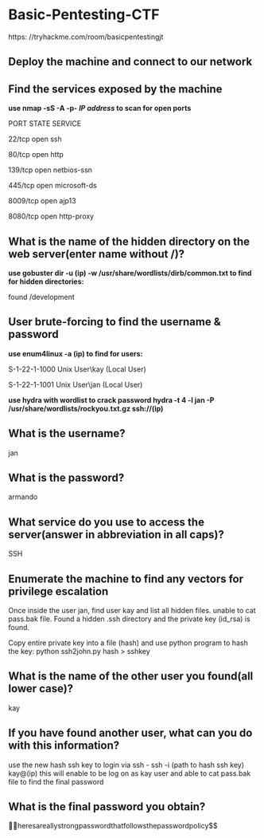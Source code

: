 # Basic-Pentesting-CTF
https: //tryhackme.com/room/basicpentestingjt


## Deploy the machine and connect to our network

## Find the services exposed by the machine  

**use nmap -sS -A -p- *IP address* to scan for open ports**

PORT     STATE SERVICE

22/tcp   open  ssh

80/tcp   open  http

139/tcp  open  netbios-ssn

445/tcp  open  microsoft-ds

8009/tcp open  ajp13

8080/tcp open  http-proxy


## What is the name of the hidden directory on the web server(enter name without /)?

**use gobuster dir -u (ip) -w /usr/share/wordlists/dirb/common.txt to find for hidden directories:**

found /development 


## User brute-forcing to find the username & password

**use enum4linux -a (ip) to find for users:**

S-1-22-1-1000 Unix User\kay (Local User)

S-1-22-1-1001 Unix User\jan (Local User)

**use hydra with wordlist to crack password hydra -t 4 -l jan -P /usr/share/wordlists/rockyou.txt.gz ssh://(ip)**

## What is the username?

jan

## What is the password?

armando

## What service do you use to access the server(answer in abbreviation in all caps)?

SSH

## Enumerate the machine to find any vectors for privilege escalation

Once inside the user jan, find user kay and list all hidden files. unable to cat pass.bak file. Found a hidden .ssh directory and the private key (id_rsa) is found.

Copy entire private key into a file (hash) and use python program to hash the key: python ssh2john.py hash > sshkey


## What is the name of the other user you found(all lower case)?

kay

## If you have found another user, what can you do with this information?

use the new hash ssh key to login via ssh - ssh -i (path to hash ssh key) kay@(ip) this will enable to be log on as kay user and able to cat pass.bak file to find the final password

## What is the final password you obtain?

:pirate_flag:heresareallystrongpasswordthatfollowsthepasswordpolicy$$
